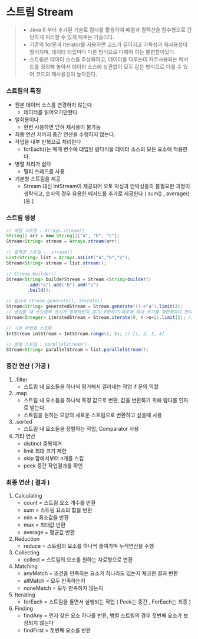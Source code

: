 # 스트림  Stream
> - Java 8 부터 추가된 기술로 람다를 활용하여 배열과 컬렉션을 함수형으로 간단하게 처리할 수 있게 해주는 기술이다.
> - 기존의 for문과 Iterator를 사용하면 코드가 길어지고 가독성과 재사용성이 떨어지며, 데이터 타입마다 다른 방식으로 다뤄야 하는 불편함이있다.
> - 스트림은 데이터 소스를 추상화하고, 데이터를 다루는데 자주사용되는 메서드를 정의해 놓아서 데이터 소스에 상관없이 모두 같은 방식으로 다룰 수 있어 코드의 재사용성이 높아진다.

### 스트림의 특징
- 원본 데이터 소스를 변경하지 않는다
  -  데이터를 읽어오기만한다.
- 일회용이다
  - 한번 사용하면 닫혀 재사용이 불가능
- 최종 연산 저까지 중간 연산을 수행하지 않는다.
- 작업을 내부 반복으로 처리한다
  - forEach()는 매개 변수에 대입된 람다식을 데이터 소스의 모든 요소에 적용한다.
- 병렬 처리가 쉽다
  - 멀티 쓰레드를 사용
- 기본형 스트림을 제공
  - Stream<Integer> 대신 IntStream이 제공되어 오토 박싱과 언박싱등의 불필요한 과정이 생략되고,
숫자의 경우 유용한 메서드를 추가로 제공한다 ( sum() , average() )등 ]



### 스트림 생성
```java
// 배열 스트림 : Arrays.stream()
String[] arr = new String[]{"a", "b", "c"};
Stream<String> stream = Arrays.stream(arr);

// 컬렉션 스트림 : .stream()
List<String> list = Arrays.asList("a","b","c");
Stream<String> stream = list.stream();

// Stream.builder()
Stream<String> builderStream = Stream.<String>builder()
        .add("a").add("b").add("c")
        .build();

// 람다식 Stream.generate(), iterate()
Stream<String> generatedStream = Stream.generate(()->"a").limit(3);
// 생성할 때 스트림의 크기가 정해져있지 않기(무한하기)때문에 최대 크기를 제한해줘야 한다.
Stream<Integer> iteratedStream = Stream.iterate(0, n->n+2).limit(5); //0,2,4,6,8

// 기본 타입형 스트림
IntStream intStream = IntStream.range(1, 5); // [1, 2, 3, 4]

// 병렬 스트림 : parallelStream() 
Stream<String> parallelStream = list.parallelStream();

```
### 중간 연산 ( 가공 )
1. .filter
   - 스트림 내 요소들을 하나씩 평가해서 걸러내는 작업 if 문의 역할
2. .map
   - 스트림 내 요소들을 하나씩 특정 값으로 변환, 값을 변환하기 위해 람다를 인자로 받는다.
   - 스트림을 원하는 모양의 새로운 스트림으로 변환하고 싶을때 사용
3. .sorted
   - 스트림 내 요소들을 정렬하는 작업, Comparator 사용
4. 기타 연산
   - distinct 중복제거
   - limit 최대 크기 제한
   - skip 앞에서부터 n개를 스킵
   - peek  중간 작업결과를 확인

### 최종 연산 ( 결과 )
1. Calculating
   - count = 스트림 요소 개수를 반환
   - sum = 스트림 요소의 합을 반환
   - min = 최소값을 반환
   - max = 최대값 반환
   - average = 평균값 반환
2. Reduction
   - reduce = 스트림의 요소를 하나씩 줄여가며 누적연산을 수행
3. Collecting
   - collect = 스트림의 요소를 원하는 자료형으로 변환
4. Matching 
   - anyMatch = 조건을 만족하는 요소가 하나라도 있는지 체크한 결과 반환
   - allMatch = 모두 만족하는지
   - noneMatch = 모두 만족하지 않는지
5. Iterating
   - forEach = 스트림을 돌면서 실행되는 작업 ( Peek는 중간 , ForEach는 최종 )
6. Finding
   - findAny = 먼저 찾은 요소 하나를 반환, 병렬 스트림의 경우 첫번째 요소가 보장되지 않는다
   - findFirst = 첫번째 요소를 반환
